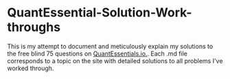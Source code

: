 # QuantEssential-Solution-Work-throughs
This is my attempt to document and meticulously explain my solutions to the free blind 75 questions on [QuantEssentials.io.](https://quantessential.io/problems). Each .md file corresponds to a topic on the site with detailed solutions to all problems I've worked through.
